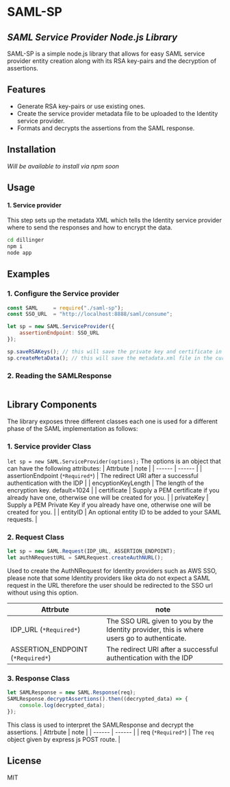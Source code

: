 # SAML-SP
## _SAML Service Provider Node.js Library_
SAML-SP is a simple node.js library that allows for easy SAML service provider entity creation along with its RSA key-pairs and the decryption of assertions.

## Features
- Generate RSA key-pairs or use existing ones.
- Create the service provider metadata file to be uploaded to the Identity service provider.
- Formats and decrypts the assertions from the SAML response.
## Installation
_Will be available to install via npm soon_
## Usage
#### 1. Service provider ###
This step sets up the metadata XML which tells the Identity service provider where to send the responses and how to encrypt the data.
```sh
cd dillinger
npm i
node app
```

## Examples
### 1. Configure the Service provider ###

```js
const SAML     = require("./saml-sp");
const SSO_URL  = "http://localhost:8888/saml/consume";

let sp = new SAML.ServiceProvider({
    assertionEndpoint: SSO_URL
});

sp.saveRSAKeys(); // this will save the private key and certificate in the current directory
sp.createMetaData(); // this will save the metadata.xml file in the current directory
```

### 2. Reading the SAMLResponse ###

```js

```
## Library Components
The library exposes three different classes each one is used for a different phase of the SAML implementation as follows:
### 1. Service provider Class ###
```let sp = new SAML.ServiceProvider(options);```
The options is an object that can have the following attributes:
| Attrbute | note |
| ------ | ------ |
| assertionEndpoint (```*Required*```) | The redirect URI after a successful authentication with the IDP |
| encyptionKeyLength | The length of the encryption key. default=1024 |
| certificate | Supply a PEM certificate if you already have one, otherwise one will be created for you. |
| privateKey | Supply a PEM Private Key if you already have one, otherwise one will be created for you. |
| entityID | An optional entity ID to be added to your SAML requests. |

### 2. Request Class ###
```js
let sp = new SAML.Request(IDP_URL, ASSERTION_ENDPOINT);
let authNRequestURL = SAMLRequest.createAuthNURL();
```
Used to create the AuthNRequest for Identity providers such as AWS SSO, please note that some Identity providers like okta do not expect a SAML request in the URL therefore the user should be redirected to the SSO url without using this option.

| Attrbute | note |
| ------ | ------ |
| IDP_URL (```*Required*```) | The SSO URL given to you by the Identity provider, this is where users go to authenticate. |
| ASSERTION_ENDPOINT (```*Required*```) | The redirect URI after a successful authentication with the IDP |

### 3. Response Class ###
```js
let SAMLResponse = new SAML.Response(req);
SAMLResponse.decryptAssertions().then((decrypted_data) => {
    console.log(decrypted_data);
});
```
This class is used to interpret the SAMLResponse and decrypt the assertions.
| Attrbute | note |
| ------ | ------ |
| req (```*Required*```) | The ```req``` object given by express js POST route. |

## License
MIT
